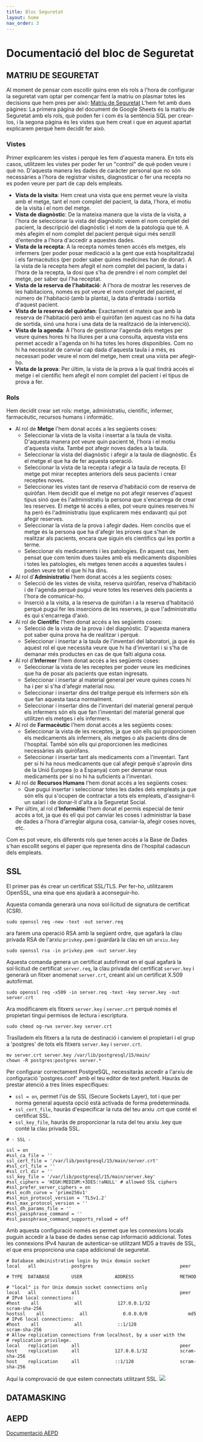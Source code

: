 ```yaml
---
title: Bloc Seguretat
layout: home
nav_order: 3
---
```


# Documentació del bloc de Seguretat

## MATRIU DE SEGURETAT

Al moment de pensar com escollir quins eren els rols a l'hora de configurar la seguretat vam optar per començar fent la matriu on plasmar totes les decisions que hem pres per això:
[Matriu de Seguretat](https://docs.google.com/spreadsheets/d/1oVSgor6DdORBpz2zxeghznz6cOOHq3w9ui5lxiUBpAU/edit?usp=sharing)
L'hem fet amb dues pàgines: La primera pàgina del document de Google Sheets és la matriu de Seguretat amb els rols, què poden fer i com és la sentència SQL per crear-los, i la segona pàgina és les vistes que hem creat i que en aquest apartat explicarem perquè hem decidit fer això.

### Vistes

Primer explicarem les vistes i perquè les fem d'aquesta manera. En tots els casos, utilitzem les vistes per poder fer un "control" de què poden veure i què no. D'aquesta manera les dades de caràcter personal que no són necessàries a l'hora de registrar visites, diagnosticar o fer una recepta no es poden veure per part de cap dels empleats. 

- **Vista de la visita**: Hem creat una vista que ens permet veure la visita amb el metge, tant el nom complet del pacient, la data, l'hora, el motiu de la visita i el nom del metge. 
- **Vista de diagnòstic**: De la mateixa manera que la vista de la visita, a l'hora de seleccionar la vista del diagnòstic veiem el nom complet del pacient, la descripció del diagnòstic i el nom de la patologia que té. A més afegim el nom complet del pacient perquè sigui més senzill d'entendre a l'hora d'accedir a aquestes dades.
- **Vista de la recepta**: A la recepta només tenen accés els metges, els infermers (per poder posar medicació a la gent que està hospitalitzada) i els farmacèutics (per poder saber quines medicines han de donar). A la vista de la recepta hem afegit el nom complet del pacient, la data i l'hora de la recepta, la dosi que s'ha de prendre i el nom complet del metge, per saber qui l'ha receptat.
- **Vista de la reserva de l'habitació**: A l'hora de mostrar les reserves de les habitacions, només es pot veure el nom complet del pacient, el número de l'habitació (amb la planta), la data d'entrada i sortida d'aquest pacient.
- **Vista de la reserva del quiròfan**: Exactament el mateix que amb la reserva de l'habitació però amb el quiròfan (en aquest cas no hi ha data de sortida, sinó una hora i una data de la realització de la intervenció).
- **Vista de la agenda**: A l'hora de gestionar l'agenda dels metges per veure quines hores hi ha lliures per a una consulta, aquesta vista ens permet accedir a l'agenda on hi ha totes les hores disponibles. Com no hi ha necessitat de canviar cap dada d'aquesta taula i a més, es necessari poder veure el nom del metge, hem creat una vista per afegir-ho.
- **Vista de la prova**: Per últim, la vista de la prova a la qual tindrà accés el metge i el científic hem afegit el nom complet del pacient i el tipus de prova a fer.

### Rols

Hem decidit crear set rols: metge, administratiu, científic, infermer, farmacèutic, recursos humans i informàtic.
- Al rol de **Metge** l'hem donat accés a les següents coses: 
    - Seleccionar la vista de la visita i insertar a la taula de visita. D'aquesta manera pot veure quin pacient té, l'hora i el motiu d'aquesta visita. També pot afegir noves dades a la taula.
    - Seleccionar la vista del diagnòstic i afegir a la taula de diagnòstic. És el metge el que ha de fer aquesta operació.
    - Seleccionar la vista de la recepta i afegir a la taula de recepta. El metge pot mirar receptes anteriors dels seus pacients i crear receptes noves.
    - Seleccionar les vistes tant de reserva d'habitació com de reserva de quiròfan. Hem decidit que el metge no pot afegir reserves d'aquest tipus sinó que és l'administratiu la persona que s'encarrega de crear les reserves. El metge té accés a elles, pot veure quines reserves hi ha però és l'administratiu (que explicarem més endavant) qui pot afegir reserves.
    - Seleccionar la vista de la prova i afegir dades. Hem conclòs que el metge és la persona que ha d'afegir les proves que s'han de realitzar als pacients, encara que siguin els científics qui les portin a terme.
    - Seleccionar els medicaments i les patologies. En aquest cas, hem pensat que com tenim dues taules amb els medicaments disponibles i totes les patologies, els metges tenen accés a aquestes taules i poden veure tot el que hi ha dins.
- Al rol d'**Administratiu** l'hem donat accés a les següents coses:
    - Selecció de les vistes de visita, reserva quiròfan, reserva d'habitació i de l'agenda perquè pugui veure totes les reserves dels pacients a l'hora de comunicar-ho.
    - Inserció a la visita, a la reserva de quiròfan i a la reserva d'habitació perquè pugui fer les insercions de les reserves, ja que l'administratiu és qui s'encarrega d'això.
- Al rol de **Científic** l'hem donat accés a les següents coses: 
    - Selecció de la vista de la prova i del diagnòstic. D'aquesta manera pot saber quina prova ha de realitzar i perquè.
    - Seleccionar i insertar a la taula de l'inventari del laboratori, ja que és aquest rol el que necessita veure que hi ha d'inventari i si s'ha de demanar més productes en cas de que falti alguna cosa.
- Al rol d'**Infermer** l'hem donat accés a les següents coses:
    - Seleccionar la vista de les receptes per poder veure les medicines que ha de posar als pacients que estan ingresats.
    - Seleccionar i insertar al material general per veure quines coses hi ha i per si s'ha d'afegir material nou.
    - Seleccionar i insertar dins del traitge perquè els infermers són els que fan aquesta tasca normalment.
    - Seleccionar i insertar dins de l'inventari del material general perquè els infermers són els que fan l'inventari del material general que utilitzen els metges i els infermers.
- Al rol de **Farmacèutic** l'hem donat accés a les següents coses: 
    - Seleccionar la vista de les receptes, ja que són ells qui proporcionen els medicaments als infermers, als metges o als pacients dins de l'hospital. També són ells qui proporcionen les medicines necessàries als quiròfans.
    - Seleccionar i insertar tant als medicaments com a l'inventari. Tant per si hi ha nous medicaments que cal afegir perquè s'aprovin dins de la Unió Europea (o a Espanya) com per demanar nous medicaments per si no hi ha suficients a l'inventari.
- Al rol de **Recursos Humans** l'hem donat accés a les següents coses:
    - Que pugui insertar i seleccionar totes les dades dels empleats ja que són ells qui s'ocupen de contractar a tots els empleats, d'assignar-li un salari i de donar-li d'alta a la Seguretat Social.
- Per últim, al rol d'**Informàtic** l'hem donat el permís especial de tenir accés a tot, ja que és ell qui pot canviar les coses i administrar la base de dades a l'hora d'arreglar alguna cosa, canviar-la, afegir coses noves, etc.

Com es pot veure, els diferents rols que tenen accés a la Base de Dades s'han escollit segons el paper que representa dins de l'hospital cadascun dels empleats.

## SSL
El primer pas és crear un certificat SSL/TLS. Per fer-ho, utilitzarem OpenSSL, una eina que ens ajudarà a aconseguir-ho.

Aquesta comanda generarà una nova sol·licitud de signatura de certificat (CSR).
```
sudo openssl req -new -text -out server.req
```

ara farem una operació RSA amb la següent ordre, que agafarà la clau privada RSA de l'arxiu ```privkey.pem``` i guardarà la clau en un ```arxiu.key```
```
sudo openssl rsa -in privkey.pem -out server.key
```

Aquesta comanda genera un certificat autofirmat en el qual agafarà la sol·licitud de certificat ```server.req```, la clau privada del certificat ```server.key``` i generarà un fitxer anomenat ```server.crt```, creant així un certificat X.509 autofirmat.
```
sudo openssl req -x509 -in server.req -text -key server.key -out server.crt
```

Ara modificarem els fitxers ```server.key``` i ```server.crt``` perquè només el propietari tingui permisos de lectura i escriptura.
```
sudo chmod og-rwx server.key server.crt
```

Traslladem els fitxers a la ruta de destinació i canviem el propietari i el grup a 'postgres' de tots els fitxers ```server.key``` i ```server.crt```.
```
mv server.crt server.key /var/lib/postgresql/15/main/
chown -R postgres:postgres server.*
```

Per configurar correctament PostgreSQL, necessitaràs accedir a l'arxiu de configuració 'postgres.conf' amb el teu editor de text preferit. Hauràs de prestar atenció a tres línies específiques:

- ```ssl = on```, permet l'ús de SSL (Secure Sockets Layer), tot i que per norma general aquesta opció està activada de forma predeterminada.
- ```ssl_cert_file```, hauràs d'especificar la ruta del teu arxiu .crt que conté el certificat SSL.
- ```ssl_key_file```, hauràs de proporcionar la ruta del teu arxiu .key que conté la clau privada SSL.

```
# - SSL -

ssl = on
#ssl_ca_file = ''
ssl_cert_file = '/var/lib/postgresql/15/main/server.crt'
#ssl_crl_file = ''
#ssl_crl_dir = ''
ssl_key_file = '/var/lib/postgresql/15/main/server.key'
#ssl_ciphers = 'HIGH:MEDIUM:+3DES:!aNULL' # allowed SSL ciphers
#ssl_prefer_server_ciphers = on
#ssl_ecdh_curve = 'prime256v1'
#ssl_min_protocol_version = 'TLSv1.2'
#ssl_max_protocol_version = ''
#ssl_dh_params_file = ''
#ssl_passphrase_command = ''
#ssl_passphrase_command_supports_reload = off
```

Amb aquesta configuració només es permet que les connexions locals puguin accedir a la base de dades sense cap informació addicional. Totes les connexions IPv4 hauran de autenticar-se utilitzant MD5 a través de SSL, el que ens proporciona una capa addicional de seguretat.
```
# Database administrative login by Unix domain socket
local   all             postgres                                peer

# TYPE  DATABASE        USER            ADDRESS                 METHOD

# "local" is for Unix domain socket connections only
local   all             all                                     peer
# IPv4 local connections:
#host    all             all             127.0.0.1/32            scram-sha-256
hostssl    all             all             0.0.0.0/0               md5
# IPv6 local connections:
#host    all             all             ::1/128                 scram-sha-256
# Allow replication connections from localhost, by a user with the
# replication privilege.
local   replication     all                                     peer
host    replication     all             127.0.0.1/32            scram-sha-256
host    replication     all             ::1/128                 scram-sha-256
```

Aquí la comprovació de que estem connectats utilitzant SSL.
![](imagenes/postgres/bloc_seguretat/verificacion_ssl.png)

## DATAMASKING
## AEPD
[Documentació AEPD](https://github.com/Xadouuu7/hospital/blob/main/postgres/Esquema_Seguridad/AEPD.pdf)